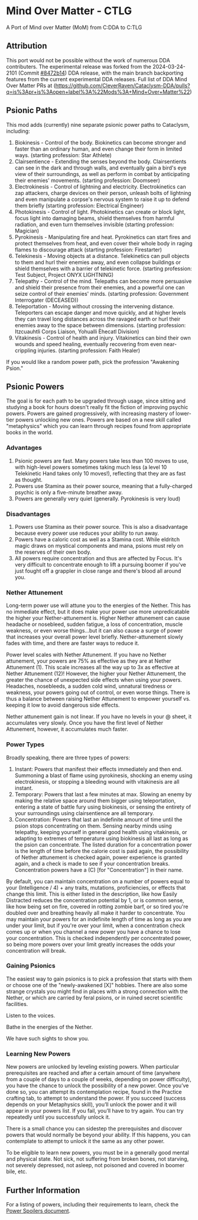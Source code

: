 # Mind Over Matter - CTLG
A Port of Mind over Matter (MoM) from C:DDA to C:TLG

## Attribution
This port would not be possible without the work of numerous DDA contributers. The experimental release was forked from the 2024-03-24-2101 (Commit [#8472b14](https://github.com/CleverRaven/Cataclysm-DDA/commit/8472b14dc54b1b069ad37ad1e225299c9fa2347f)) DDA release, with the main branch backporting features from the current experimental DDA releases. Full list of DDA Mind Over Matter PRs at (https://github.com/CleverRaven/Cataclysm-DDA/pulls?q=is%3Apr+is%3Aopen+label%3A%22Mods%3A+Mind+Over+Matter%22)

## Psionic Paths

This mod adds (currently) nine separate psionic power paths to Cataclysm, including:

1) Biokinesis - Control of the body. Biokinetics can become stronger and faster than an ordinary human, and even change their form in limited ways. (starting profession: Star Athlete)
2) Clairsentience - Extending the senses beyond the body. Clairsentients can see in the dark and through walls, and eventually gain a bird's eye view of their surroundings, as well as perform in combat by anticipating their enemies' movements. (starting profession: Doomseer)
3) Electrokinesis - Control of lightning and electricity. Electrokinetics can zap attackers, charge devices on their person, unleash bolts of lightning and even manipulate a corpse's nervous system to raise it up to defend them briefly (starting profession: Electrical Engineer)
4) Photokinesis - Control of light. Photokinetics can create or block light, focus light into damaging beams, shield themselves from harmful radiation, and even turn themselves invisible (starting profession: Magician)
5) Pyrokinesis - Manipulating fire and heat. Pyrokinetics can start fires and protect themselves from heat, and even cover their whole body in raging flames to discourage attack (starting profession: Firestarter)
6) Telekinesis - Moving objects at a distance. Telekinetics can pull objects to them and hurl their enemies away, and even collapse buildings or shield themselves with a barrier of telekinetic force. (starting profession: Test Subject, Project ONYX LIGHTNING)
7) Telepathy - Control of the mind. Telepaths can become more persuasive and shield their presence from their enemies, and a powerful one can seize control of their enemies' minds. (starting profession: Government Interrogater (DECEASED))
8) Teleportation - Moving without crossing the intervening distance. Teleporters can escape danger and move quickly, and at higher levels they can travel long distances across the ravaged earth or hurl their enemies away to the space between dimensions. (starting profession: Itzcuauhtli Corps Liaison, Yohualli Èhecatl Division)
9) Vitakinesis - Control of health and injury. Vitakinetics can bind their own wounds and speed healing, eventually recovering from even near-crippling injuries. (starting profession: Faith Healer)

If you would like a random power path, pick the profession "Awakening Psion."

## Psionic Powers

The goal is for each path to be upgraded through usage, since sitting and studying a book for hours doesn't really fit the fiction of improving psychic powers. Powers are gained progressively, with increasing mastery of lower-tier powers unlocking new ones. Powers are based on a new skill called "metaphysics" which you can learn through recipes found from appropriate books in the world. 

### Advantages

1) Psionic powers are fast. Many powers take less than 100 moves to use, with high-level powers sometimes taking much less (a level 10 Telekinetic Hand takes only 10 moves!), reflecting that they are as fast as thought.
2) Powers use Stamina as their power source, meaning that a fully-charged psychic is only a five-minute breather away. 
3) Powers are generally very quiet (generally. Pyrokinesis is very loud)

### Disadvantages

1) Powers use Stamina as their power source. This is also a disadvantage because every power use reduces your ability to run away.
2) Powers have a caloric cost as well as a Stamina cost.  While eldritch magic draws on mystical components and mana, psions must rely on the reserves of their own body.
3) All powers require concentration and thus are affected by Focus. It's very difficult to concentrate enough to lift a pursuing boomer if you've just fought off a grappler in close range and there's blood all around you.

### Nether Attunement

Long-term power use will attune you to the energies of the Nether. This has no immediate effect, but it does make your power use more unpredicatable the higher your Nether-attunement is. Higher Nether attunement can cause headache or nosebleed, sudden fatigue, a loss of concentration, muscle weakness, or even worse things...but it can also cause a surge of power that increases your overall power level briefly.  Nether-attunement slowly fades with time, and there are faster ways to reduce it.

Power level scales with Nether Attunement.  If you have no Nether attunement, your powers are 75% as effective as they are at Nether Attunement (1). This scale increases all the way up to 3x as effective at Nether Attunement (12)!  However, the higher your Nether Attunement, the greater the chance of unexpected side effects when using your powers.  Headaches, nosebleeds, a sudden cold wind, unnatural tiredness or weakness, your powers going out of control, or even worse things.  There is thus a balance between raising Nether Attunement to empower yourself vs. keeping it low to avoid dangerous side effects.

Nether attunement gain is not linear.  If you have no levels in your @ sheet, it accumulates very slowly.  Once you have the first level of Nether Attunement, however, it accumulates much faster. 

### Power Types

Broadly speaking, there are three types of powers:

1) Instant: Powers that manifest their effects immediately and then end. Summoning a blast of flame using pyrokinesis, shocking an enemy using electrokinesis, or stopping a bleeding wound with vitakinesis are all instant.
2) Temporary: Powers that last a few minutes at max. Slowing an enemy by making the relative space around them bigger using teleportation, entering a state of battle fury using biokinesis, or sensing the entirety of your surroundings using clairsentience are all temporary.
3) Concentration: Powers that last an indefinite amount of time until the psion stops concentrating on them. Sensing nearby minds using telepathy, keeping yourself in general good health using vitakinesis, or adapting to extremes of temperature using biokinesis all last as long as the psion can concentrate.  The listed duration for a concentration power is the length of time before the calorie cost is paid again, the possibility of Nether attunement is checked again, power experience is granted again, and a check is made to see if your concentration breaks.  Concentration powers have a (C) [for "Concentration"] in their name.

By default, you can maintain concentration on a number of powers equal to your (Intelligence / 4) + any traits, mutations, proficiencies, or effects that change this limit. This is either listed in the description, like how Easily Distracted reduces the concentration potential by 1, or is common sense, like how being set on fire, covered in rotting zombie barf, or so tired you're doubled over and breathing heavily all make it harder to concentrate.  You may maintain your powers for an indefinite length of time as long as you are under your limit, but if you're over your limit, when a concentration check comes up or when you channel a new power you have a chance to lose your concentration. This is checked independently per concentrated power, so being more powers over your limit greatly increases the odds your concentration will break. 

### Gaining Psionics

The easiest way to gain psionics is to pick a profession that starts with them or choose one of the "newly-awakened [X]" hobbies. There are also some strange crystals you might find in places with a strong connection with the Nether, or which are carried by feral psions, or in ruined secret scientific facilities.

Listen to the voices.

Bathe in the energies of the Nether.

We have such sights to show you. 

### Learning New Powers

New powers are unlocked by leveling existing powers. When particular prerequisites are reached and after a certain amount of time (anywhere from a couple of days to a couple of weeks, depending on power difficulty), you have the chance to unlock the possibility of a new power. Once you’ve done so, you can attempt its contemplation recipe, found in the Practice crafting tab, to attempt to understand the power. If you succeed (success depends on your Metaphysics skill), you’ll unlock the power and it will appear in your powers list. If you fail, you’ll have to try again. You can try repeatedly until you successfully unlock it. 

There is a small chance you can sidestep the prerequisites and discover powers that would normally be beyond your ability. If this happens, you can contemplate to attempt to unlock it the same as any other power. 

To be eligible to learn new powers, you must be in a generally good mental and physical state. Not sick, not suffering from broken bones, not starving, not severely depressed, not asleep, not poisoned and covered in boomer bile, etc.

## Further Information

For a listing of powers, including their requirements to learn, check the [Power Spoilers document](https://github.com/CleverRaven/Cataclysm-DDA/blob/master/data/mods/MindOverMatter/PowerDescriptionSpoilers.md).


